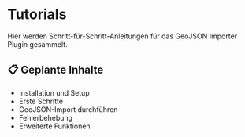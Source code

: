 # Tutorials

Hier werden Schritt-für-Schritt-Anleitungen für das GeoJSON Importer Plugin gesammelt.

## 📋 Geplante Inhalte

- Installation und Setup
- Erste Schritte
- GeoJSON-Import durchführen
- Fehlerbehebung
- Erweiterte Funktionen